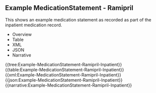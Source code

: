 <div class="warning"><span class="ClinicalWarn"></span></div>

## Example MedicationStatement - Ramipril
This shows an example medication statement as recorded as part of the inpatient medication record.

<div class="tab-wrap">
  <ul class="tab-head">
    <li class="tablink" onclick="openCity(this,'tabtree')" data-target="tabtree">
      Overview
    </li>
    <li class="tablink" onclick="openCity(this,'tabtable')" data-target="tabtable">
      Table
    </li>
    <li class="tablink tab-active" onclick="openCity(this,'tabxml')" data-target="tabxml">
      XML
    </li>    
    <li class="tablink" onclick="openCity(this,'tabjson')" data-target="tabjson">
      JSON
    </li>    
    <li class="tablink" onclick="openCity(this,'tabnarrative')" data-target="tabnarrative">
      Narrative
    </li>
  </ul>
  <div class="tab-main">
    <div id="tabtree" class="tabcontent">
      {{tree:Example-MedicationStatement-Ramipril-Inpatient}}
    </div>
    <div id="tabtable" class="tabcontent">
      {{table:Example-MedicationStatement-Ramipril-Inpatient}}
    </div>       
    <div id="tabxml" class="tabcontent active">      
      {{xml:Example-MedicationStatement-Ramipril-Inpatient}}
    </div>
    <div id="tabjson" class="tabcontent">
      {{json:Example-MedicationStatement-Ramipril-Inpatient}}
    </div>       
    <div id="tabnarrative" class="tabcontent">
      {{narrative:Example-MedicationStatement-Ramipril-Inpatient}}
    </div>  
  </div>
</div>